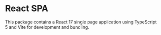 # React SPA

This package contains a React 17 single page application using TypeScript 5 and Vite for development and bundling.
